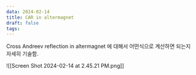 ```yaml
---
data: 2024-02-14
title: CAR in altermagnet
draft: false
tags:
---
```

Cross Andreev reflection in altermagnet 에 대해서 어떤식으로 계산하면 되는지 자세히 기술함.

![[Screen Shot 2024-02-14 at 2.45.21 PM.png]]